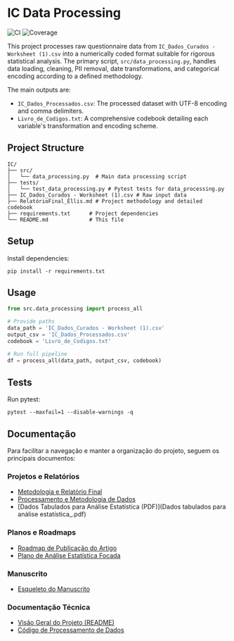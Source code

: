 # IC Data Processing

![CI](https://github.com/wollisellis/IC/actions/workflows/ci.yml/badge.svg)
![Coverage](https://img.shields.io/badge/coverage-80%25-brightgreen)

This project processes raw questionnaire data from `IC_Dados_Curados - Worksheet (1).csv` into a numerically coded format suitable for rigorous statistical analysis. The primary script, `src/data_processing.py`, handles data loading, cleaning, PII removal, date transformations, and categorical encoding according to a defined methodology.

The main outputs are:
- `IC_Dados_Processados.csv`: The processed dataset with UTF-8 encoding and comma delimiters.
- `Livro_de_Codigos.txt`: A comprehensive codebook detailing each variable's transformation and encoding scheme.

## Project Structure

```
IC/
├── src/
│   └── data_processing.py  # Main data processing script
├── tests/
│   └── test_data_processing.py # Pytest tests for data_processing.py
├── IC_Dados_Curados - Worksheet (1).csv # Raw input data
├── RelatórioFinal_Éllis.md # Project methodology and detailed codebook
├── requirements.txt      # Project dependencies
└── README.md             # This file
```

## Setup

Install dependencies:
```
pip install -r requirements.txt
```

## Usage

```python
from src.data_processing import process_all

# Provide paths
data_path = 'IC_Dados_Curados - Worksheet (1).csv'
output_csv = 'IC_Dados_Processados.csv'
codebook = 'Livro_de_Codigos.txt'

# Run full pipeline
df = process_all(data_path, output_csv, codebook)
```

## Tests

Run pytest:
```
pytest --maxfail=1 --disable-warnings -q
```

## Documentação

Para facilitar a navegação e manter a organização do projeto, seguem os principais documentos:

### Projetos e Relatórios
- [Metodologia e Relatório Final](docs/RelatórioFinal_Éllis.md)
- [Processamento e Metodologia de Dados](docs/Processamento%20CSV%20para%20Análise%20Estatística_.md)
- [Dados Tabulados para Análise Estatística (PDF)](Dados tabulados para análise estatística_.pdf)

### Planos e Roadmaps
- [Roadmap de Publicação do Artigo](docs/ROADMAP_ARTIGO.md)
- [Plano de Análise Estatística Focada](docs/PLANO_ANALISE_EFICIENCIA.md)

### Manuscrito
- [Esqueleto do Manuscrito](docs/Publicacao_Tese.md)

### Documentação Técnica
- [Visão Geral do Projeto (README)](README.md)
- [Código de Processamento de Dados](src/data_processing.py)
